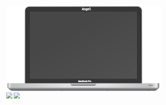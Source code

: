  <div align="left">
  <div><img src="https://raw.githubusercontent.com/Angelk90/angelk90/master/macbookPro.svg" width="412px" heigth="288px" /></div>
  <div align=""right>
   <img align="top" src="https://github-readme-stats.vercel.app/api/top-langs/?username=angelk90&layout=compact&show_icons=true&title_color=ffffff&icon_color=34abeb&text_color=daf7dc&bg_color=002b36" />
   <img align="top" src="https://github-readme-stats.vercel.app/api?username=angelk90&show_icons=true&title_color=ffffff&icon_color=34abeb&text_color=daf7dc&bg_color=002b36&hide=prs,issues,contribs" />
   </div>
</div>
